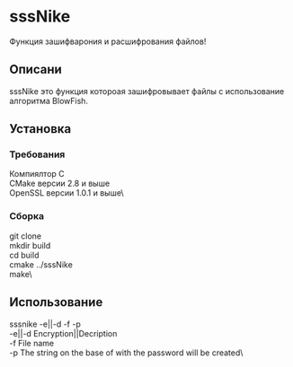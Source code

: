 # sssNike

Функция зашифварония и расшифрования файлов!

## Описани

sssNike это функция котороая зашифровывает файлы с использование алгоритма BlowFish.

## Установка
### Требования
Компиялтор C\
СMake версии 2.8 и выше\
OpenSSL версии 1.0.1 и выше\

### Сборка
git clone <URL>\
mkdir build\
cd build\
cmake ../sssNike\
make\

## Использование
sssnike -e||-d -f <fileName> -p <pasWd>\
  -e||-d  Encryption||Decription\
  -f      File name\
  -p      The string on the base of with the password will be created\

